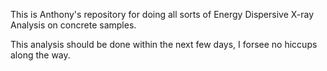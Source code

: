 This is Anthony's repository for doing all sorts of Energy Dispersive X-ray Analysis on concrete samples.

This analysis should be done within the next few days, I forsee no hiccups along the way. 